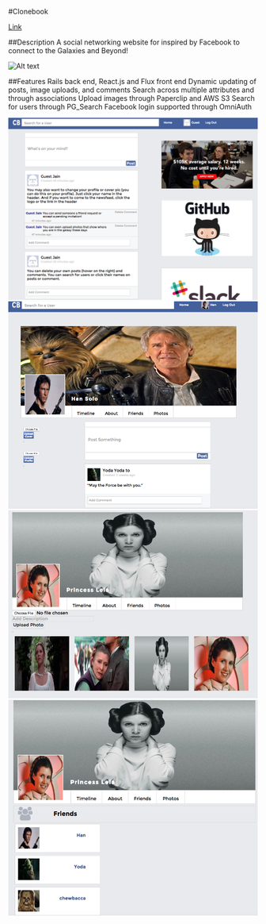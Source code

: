 #Clonebook

[Link](http://clonebook.tech)

##Description
A social networking website for inspired by Facebook to connect to the Galaxies and Beyond!

![Alt text](./images/img1.png)

##Features
Rails back end, React.js and Flux front end
Dynamic updating of posts, image uploads, and comments
Search across multiple attributes and through associations
Upload images through Paperclip and AWS S3
Search for users through PG_Search
Facebook login supported through OmniAuth


![Alt text](./app/assets/images/img5.png)
![Alt text](./app/assets/images/img2.png)
![Alt text](./app/assets/images/img4.png)
![Alt text](./app/assets/images/img3.png)

